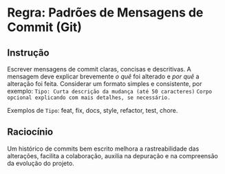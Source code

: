 # Regra: Padrões de Mensagens de Commit (Git)

## Instrução
Escrever mensagens de commit claras, concisas e descritivas. A mensagem deve explicar brevemente *o quê* foi alterado e *por quê* a alteração foi feita.
Considerar um formato simples e consistente, por exemplo:
`Tipo: Curta descrição da mudança (até 50 caracteres)`
`Corpo opcional explicando com mais detalhes, se necessário.`

Exemplos de `Tipo`: feat, fix, docs, style, refactor, test, chore.

## Raciocínio
Um histórico de commits bem escrito melhora a rastreabilidade das alterações, facilita a colaboração, auxilia na depuração e na compreensão da evolução do projeto.
